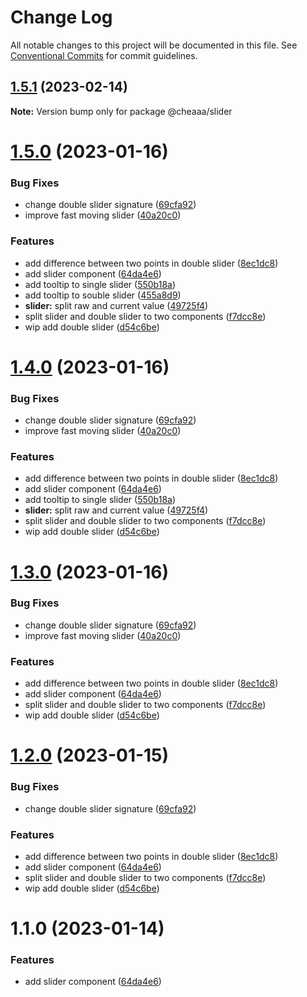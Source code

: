 # Change Log

All notable changes to this project will be documented in this file.
See [Conventional Commits](https://conventionalcommits.org) for commit guidelines.

## [1.5.1](https://github.com/SergeyBondar93/liba/compare/@cheaaa/slider@1.5.0...@cheaaa/slider@1.5.1) (2023-02-14)

**Note:** Version bump only for package @cheaaa/slider





# [1.5.0](https://github.com/SergeyBondar93/liba/compare/@cheaaa/slider@1.4.0...@cheaaa/slider@1.5.0) (2023-01-16)


### Bug Fixes

* change double slider signature ([69cfa92](https://github.com/SergeyBondar93/liba/commit/69cfa9235674ed7ad2d713a7a805d41c5575be5b))
* improve fast moving slider ([40a20c0](https://github.com/SergeyBondar93/liba/commit/40a20c0ba6320f9af461e66c91720eb57a8b20d5))


### Features

* add difference between two points in double slider ([8ec1dc8](https://github.com/SergeyBondar93/liba/commit/8ec1dc8b3e336a6b2eef34bdfad6a1e9969540ea))
* add slider component ([64da4e6](https://github.com/SergeyBondar93/liba/commit/64da4e6d0136f18e4b63eca3abbb0d79081a3865))
* add tooltip to single slider ([550b18a](https://github.com/SergeyBondar93/liba/commit/550b18a4876f73ad676cd3ab1e4ee3cc664edcb2))
* add tooltip to souble slider ([455a8d9](https://github.com/SergeyBondar93/liba/commit/455a8d986adec8241f398536a5fd1d02581d1d8d))
* **slider:** split raw and current value ([49725f4](https://github.com/SergeyBondar93/liba/commit/49725f45f013913d66636b6a079fdeb567597643))
* split slider and double slider to two components ([f7dcc8e](https://github.com/SergeyBondar93/liba/commit/f7dcc8e796dd0d5cfeee838cf4650ee52b277d8f))
* wip add double slider ([d54c6be](https://github.com/SergeyBondar93/liba/commit/d54c6be16adbb9dfec71ecb3b4c12d283d0d0769))





# [1.4.0](https://github.com/SergeyBondar93/liba/compare/@cheaaa/slider@1.3.0...@cheaaa/slider@1.4.0) (2023-01-16)


### Bug Fixes

* change double slider signature ([69cfa92](https://github.com/SergeyBondar93/liba/commit/69cfa9235674ed7ad2d713a7a805d41c5575be5b))
* improve fast moving slider ([40a20c0](https://github.com/SergeyBondar93/liba/commit/40a20c0ba6320f9af461e66c91720eb57a8b20d5))


### Features

* add difference between two points in double slider ([8ec1dc8](https://github.com/SergeyBondar93/liba/commit/8ec1dc8b3e336a6b2eef34bdfad6a1e9969540ea))
* add slider component ([64da4e6](https://github.com/SergeyBondar93/liba/commit/64da4e6d0136f18e4b63eca3abbb0d79081a3865))
* add tooltip to single slider ([550b18a](https://github.com/SergeyBondar93/liba/commit/550b18a4876f73ad676cd3ab1e4ee3cc664edcb2))
* **slider:** split raw and current value ([49725f4](https://github.com/SergeyBondar93/liba/commit/49725f45f013913d66636b6a079fdeb567597643))
* split slider and double slider to two components ([f7dcc8e](https://github.com/SergeyBondar93/liba/commit/f7dcc8e796dd0d5cfeee838cf4650ee52b277d8f))
* wip add double slider ([d54c6be](https://github.com/SergeyBondar93/liba/commit/d54c6be16adbb9dfec71ecb3b4c12d283d0d0769))





# [1.3.0](https://github.com/SergeyBondar93/liba/compare/@cheaaa/slider@1.2.0...@cheaaa/slider@1.3.0) (2023-01-16)


### Bug Fixes

* change double slider signature ([69cfa92](https://github.com/SergeyBondar93/liba/commit/69cfa9235674ed7ad2d713a7a805d41c5575be5b))
* improve fast moving slider ([40a20c0](https://github.com/SergeyBondar93/liba/commit/40a20c0ba6320f9af461e66c91720eb57a8b20d5))


### Features

* add difference between two points in double slider ([8ec1dc8](https://github.com/SergeyBondar93/liba/commit/8ec1dc8b3e336a6b2eef34bdfad6a1e9969540ea))
* add slider component ([64da4e6](https://github.com/SergeyBondar93/liba/commit/64da4e6d0136f18e4b63eca3abbb0d79081a3865))
* split slider and double slider to two components ([f7dcc8e](https://github.com/SergeyBondar93/liba/commit/f7dcc8e796dd0d5cfeee838cf4650ee52b277d8f))
* wip add double slider ([d54c6be](https://github.com/SergeyBondar93/liba/commit/d54c6be16adbb9dfec71ecb3b4c12d283d0d0769))





# [1.2.0](https://github.com/SergeyBondar93/liba/compare/@cheaaa/slider@1.1.0...@cheaaa/slider@1.2.0) (2023-01-15)


### Bug Fixes

* change double slider signature ([69cfa92](https://github.com/SergeyBondar93/liba/commit/69cfa9235674ed7ad2d713a7a805d41c5575be5b))


### Features

* add difference between two points in double slider ([8ec1dc8](https://github.com/SergeyBondar93/liba/commit/8ec1dc8b3e336a6b2eef34bdfad6a1e9969540ea))
* add slider component ([64da4e6](https://github.com/SergeyBondar93/liba/commit/64da4e6d0136f18e4b63eca3abbb0d79081a3865))
* split slider and double slider to two components ([f7dcc8e](https://github.com/SergeyBondar93/liba/commit/f7dcc8e796dd0d5cfeee838cf4650ee52b277d8f))
* wip add double slider ([d54c6be](https://github.com/SergeyBondar93/liba/commit/d54c6be16adbb9dfec71ecb3b4c12d283d0d0769))





# 1.1.0 (2023-01-14)


### Features

* add slider component ([64da4e6](https://github.com/SergeyBondar93/liba/commit/64da4e6d0136f18e4b63eca3abbb0d79081a3865))
